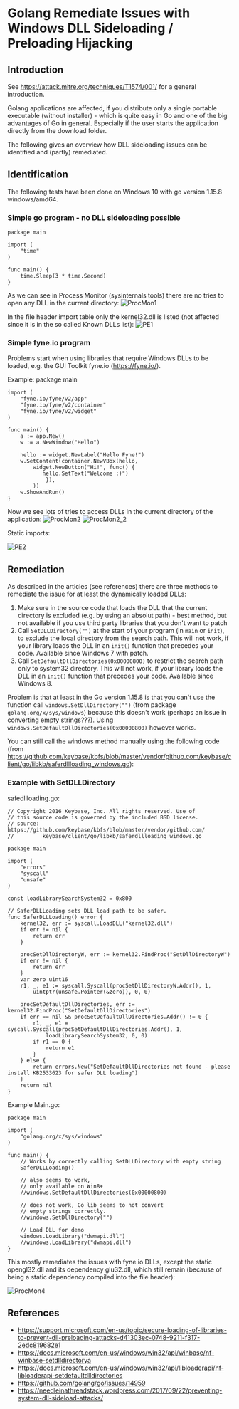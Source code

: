 # Golang Remediate Issues with Windows DLL Sideloading / Preloading Hijacking

## Introduction

See <https://attack.mitre.org/techniques/T1574/001/> for a general introduction.

Golang applications are affected, if you distribute only a single portable executable (without installer) - which is quite easy in Go and one of the big advantages of Go in general. Especially if the user starts the application directly from the download folder.

The following gives an overview how DLL sideloading issues can be identified and (partly) remediated.

## Identification
The following tests have been done on Windows 10 with go version 1.15.8 windows/amd64.

### Simple go program - no DLL sideloading possible
 
    package main 
    
    import ( 
        "time" 
    ) 
    
    func main() { 
        time.Sleep(3 * time.Second) 
    }
 
As we can see in Process Monitor (sysinternals tools) there are no tries to open any DLL in the current directory: 
![ProcMon1](./1.png)

In the file header import table only the kernel32.dll is listed (not affected since it is in the so called Known DLLs list): 
![PE1](./2.png)

### Simple fyne.io program 

Problems start when using libraries that require Windows DLLs to be loaded, e.g. the GUI Toolkit fyne.io (<https://fyne.io/>).

Example:
    package main 
    
    import ( 
        "fyne.io/fyne/v2/app" 
        "fyne.io/fyne/v2/container" 
        "fyne.io/fyne/v2/widget" 
    ) 
    
    func main() { 
        a := app.New() 
        w := a.NewWindow("Hello") 
        
        hello := widget.NewLabel("Hello Fyne!") 
        w.SetContent(container.NewVBox(hello, 
            widget.NewButton("Hi!", func() { 
               hello.SetText("Welcome :)") 
                }), 
            )) 
        w.ShowAndRun() 
    } 

Now we see lots of tries to access DLLs in the current directory of the application: 
![ProcMon2](./3.png) 
![ProcMon2_2](./4.png)
 
Static imports: 

![PE2](./5.png)

 
## Remediation 

As described in the articles (see references) there are three methods to remediate the issue for at least the dynamically loaded DLLs:

1. Make sure in the source code that loads the DLL that the current directory is excluded (e.g. by using an absolut path) - best method, but not available if you use third party libraries that you don't want to patch
2. Call `SetDLLDirectory("")` at the start of your program (in `main` or `init`), to exclude the local directory from the search path. This will not work, if your library loads the DLL in an `init()` function that precedes your code. Available since Windows 7 with patch.
3. Call `SetDefaultDllDirectories(0x00000800)` to restrict the search path only to system32 directory. This will not work, if your library loads the DLL in an `init()` function that precedes your code. Available since Windows 8.

Problem is that at least in the Go version 1.15.8 is that you can't use the function call `windows.SetDllDirectory("")` (from package `golang.org/x/sys/windows`) because this doesn't work (perhaps an issue in converting empty strings???). Using `windows.SetDefaultDllDirectories(0x00000800)` however works.

You can still call the windows method manually using the following code (from <https://github.com/keybase/kbfs/blob/master/vendor/github.com/keybase/client/go/libkb/saferdllloading_windows.go>):


### Example with SetDLLDirectory

safedllloading.go: 

    // Copyright 2016 Keybase, Inc. All rights reserved. Use of
    // this source code is governed by the included BSD license.
    // source: https://github.com/keybase/kbfs/blob/master/vendor/github.com/
    //         keybase/client/go/libkb/saferdllloading_windows.go

    package main

    import (
        "errors"
        "syscall"
        "unsafe"
    )

    const loadLibrarySearchSystem32 = 0x800

    // SaferDLLLoading sets DLL load path to be safer.
    func SaferDLLLoading() error {
        kernel32, err := syscall.LoadDLL("kernel32.dll")
        if err != nil {
            return err
        }

        procSetDllDirectoryW, err := kernel32.FindProc("SetDllDirectoryW")
        if err != nil {
            return err
        }
        var zero uint16
        r1, _, e1 := syscall.Syscall(procSetDllDirectoryW.Addr(), 1,
            uintptr(unsafe.Pointer(&zero)), 0, 0)

        procSetDefaultDllDirectories, err := kernel32.FindProc("SetDefaultDllDirectories")
        if err == nil && procSetDefaultDllDirectories.Addr() != 0 {
            r1, _, e1 = syscall.Syscall(procSetDefaultDllDirectories.Addr(), 1,
                loadLibrarySearchSystem32, 0, 0)
            if r1 == 0 {
                return e1
            }
        } else {
            return errors.New("SetDefaultDllDirectories not found - please install KB2533623 for safer DLL loading")
        }
        return nil
    }



Example Main.go: 

    package main

    import (
        "golang.org/x/sys/windows"
    )

    func main() {
        // Works by correctly calling SetDLLDirectory with empty string
        SaferDLLLoading()

        // also seems to work,
        // only available on Win8+
        //windows.SetDefaultDllDirectories(0x00000800)

        // does not work, Go lib seems to not convert
        // empty strings correctly.
        //windows.SetDllDirectory("")

        // Load DLL for demo
        windows.LoadLibrary("dwmapi.dll")
        //windows.LoadLibrary("dwmapi.dll")
    }


This mostly remediates the issues with fyne.io DLLs, except the static opengl32.dll and its dependency glu32.dll, which still remain (because of being a static dependency compiled into the file header):
 
![ProcMon4](./6.png)

## References

* <https://support.microsoft.com/en-us/topic/secure-loading-of-libraries-to-prevent-dll-preloading-attacks-d41303ec-0748-9211-f317-2edc819682e1>
* <https://docs.microsoft.com/en-us/windows/win32/api/winbase/nf-winbase-setdlldirectorya>
* <https://docs.microsoft.com/en-us/windows/win32/api/libloaderapi/nf-libloaderapi-setdefaultdlldirectories>
* <https://github.com/golang/go/issues/14959>
* <https://needleinathreadstack.wordpress.com/2017/09/22/preventing-system-dll-sideload-attacks/>